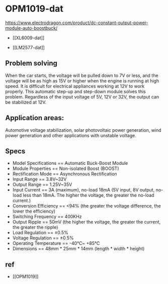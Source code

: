 
# OPM1019-dat

https://www.electrodragon.com/product/dc-constant-output-power-module-auto-boostbuck/

- [[XL6009-dat]]

- [[LM2577-dat]]

## Problem solving 

When the car starts, the voltage will be pulled down to 7V or less, and the voltage will be as high as 15V or higher when the engine is running at high speed. It is difficult for electrical appliances working at 12V to work properly. This automatic step-up and step-down module solves this problem. Regardless of the input voltage of 5V, 12V or 32V, the output can be stabilized at 12V.


## Application areas:

Automotive voltage stabilization, solar photovoltaic power generation, wind power generation and other applications with unstable voltage.

## Specs 

- Model Specifications == Automatic Buck-Boost Module
- Module Properties == Non-isolated Boost (BOOST)
- Rectification Mode == Asynchronous Rectification
- Input Range  == 3.8V~32V 
- Output Range  == 1.25V~35V 
- Input Current  == 3A (maximum), no-load 18mA (5V input, 8V output, no-load less than 18mA. The higher the voltage, the greater the no-load current.) 
- Conversion Efficiency  == <94% (the greater the voltage difference, the lower the efficiency) 
- Switching Frequency  == 400KHz 
- Output Ripple  == 50mV (the higher the voltage, the greater the current, the greater the ripple) 
- Load Regulation  == ±0.5% 
- Voltage Regulation  == ±0.5% 
- Operating Temperature  == -40℃~ +85℃ 
- Dimensions  == 48mm * 25mm * 14mm (length * width * height)



## ref 

- [[OPM1019]]